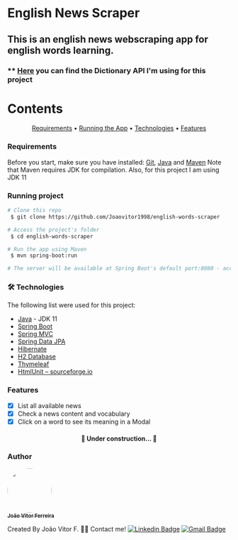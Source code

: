

# English News Scraper
## This is an english news webscraping app for english words learning.
### ** [Here](https://dictionaryapi.dev/) you can find the Dictionary API I'm using for this project 

 Contents
=================
<p align="center">
 <a href="#requirements">Requirements</a> •
 <a href="#running">Running the App</a> • 
 <a href="#techs">Technologies</a> • 
 <a href="#features">Features</a> 
</p>



### <p id="requirements">Requirements</p>
Before you start, make sure you have installed:
[Git](https://git-scm.com), [Java](https://www.oracle.com/java/technologies/javase/jdk17-archive-downloads.html) and [Maven](https://maven.apache.org/)
Note that Maven requires JDK for compilation. Also, for this project I am using JDK 11



### <p id="running">Running project</p>
```bash
# Clone this repo
 $ git clone https://github.com/Joaovitor1998/english-words-scraper

# Access the project's folder
 $ cd english-words-scraper

# Run the app using Maven
 $ mvn spring-boot:run

# The server will be available at Spring Boot's default port:8080 - access localhost:8080
```



### <p id="techs">🛠 Technologies</p>
The following list were used for this project:
- [Java](https://www.java.com/) - JDK 11
- [Spring Boot](https://spring.io/projects/spring-boot)
- [Spring MVC](https://docs.spring.io/spring-framework/docs/current/reference/html/web.html)
- [Spring Data JPA](https://spring.io/projects/spring-data)
- [Hibernate](https://hibernate.org/)
- [H2 Database](https://www.h2database.com/html/main.html)
- [Thymeleaf](https://www.thymeleaf.org/)
- [HtmlUnit – sourceforge.io](https://htmlunit.sourceforge.io/)



### <p id="features">Features</p>
- [x] List all available news
- [x] Check a news content and vocabulary
- [x] Click on a word to see its meaning in a Modal

<h4 align="center"> 🚧 Under construction... 🚧 </h4>


### Author
<a href="https://github.com/Joaovitor1998">
 <img style="border-radius: 50%;" src="https://avatars.githubusercontent.com/u/84388644?s=400&u=29059ac8967088ffb28ce27378134d5abe1d4761&v=4" width="100px;" alt=""/>
 <br />
 <sub><b>João Vitor Ferreira</b></sub></a>


Created By João Vitor F. 👋🏽  Contact me!
 [![Linkedin Badge](https://img.shields.io/badge/-João&nbsp;Vitor-blue?style=flat-square&logo=Linkedin&logoColor=white&link=https://www.linkedin.com/in/joao-vitor-fo1998/)](https://www.linkedin.com/in/joao-vitor-fo1998/) 
[![Gmail Badge](https://img.shields.io/badge/-joaovitorf1998oliveira@gmail.com-c14438?style=flat-square&logo=Gmail&logoColor=white&link=mailto:joaovitorf1998oliveira@gmail.com)](mailto:joaovitorf1998oliveira@gmail.com)
